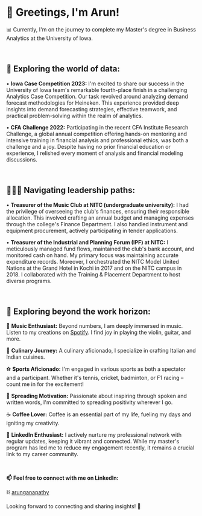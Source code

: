 # 👋 Greetings, I'm Arun!

📊 Currently, I'm on the journey to complete my Master's degree in Business Analytics at the University of Iowa.

<br>

## **🌱 Exploring the world of data:**

• **Iowa Case Competition 2023:** I'm excited to share our success in the University of Iowa team's remarkable fourth-place finish in a challenging Analytics Case Competition. Our task revolved around analyzing demand forecast methodologies for Heineken. This experience provided deep insights into demand forecasting strategies, effective teamwork, and practical problem-solving within the realm of analytics.

• **CFA Challenge 2022:** Participating in the recent CFA Institute Research Challenge, a global annual competition offering hands-on mentoring and intensive training in financial analysis and professional ethics, was both a challenge and a joy. Despite having no prior financial education or experience, I relished every moment of analysis and financial modeling discussions.

<br>

## **🏋🏻‍♀️ Navigating leadership paths:**

• **Treasurer of the Music Club at NITC (undergraduate university):** I had the privilege of overseeing the club's finances, ensuring their responsible allocation. This involved crafting an annual budget and managing expenses through the college's Finance Department. I also handled instrument and equipment procurement, actively participating in tender applications.

• **Treasurer of the Industrial and Planning Forum (IPF) at NITC:** I meticulously managed fund flows, maintained the club's bank account, and monitored cash on hand. My primary focus was maintaining accurate expenditure records. Moreover, I orchestrated the NITC Model United Nations at the Grand Hotel in Kochi in 2017 and on the NITC campus in 2018. I collaborated with the Training & Placement Department to host diverse programs.

<br>

## **👀 Exploring beyond the work horizon:**

🎵 **Music Enthusiast:** Beyond numbers, I am deeply immersed in music. Listen to my creations on [Spotify](https://open.spotify.com/artist/19rjEAZB5nXXGRgLLuMbsf?si=ZY5O0N1HSlSN-PWgXoU2TQ). I find joy in playing the violin, guitar, and more.

🍳 **Culinary Journey:** A culinary aficionado, I specialize in crafting Italian and Indian cuisines.

⚽ **Sports Aficionado:** I'm engaged in various sports as both a spectator and a participant. Whether it's tennis, cricket, badminton, or F1 racing – count me in for the excitement!

🎤 **Spreading Motivation:** Passionate about inspiring through spoken and written words, I'm committed to spreading positivity wherever I go.

☕ **Coffee Lover:** Coffee is an essential part of my life, fueling my days and igniting my creativity.

💼 **LinkedIn Enthusiast:** I actively nurture my professional network with regular updates, keeping it vibrant and connected. While my master's program has led me to reduce my engagement recently, it remains a crucial link to my career community.

<br>

**📫 Feel free to connect with me on LinkedIn:**

⛓ [arunganapathy](https://www.linkedin.com/in/arunganpa24/)

Looking forward to connecting and sharing insights! 🌟
